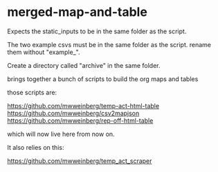 # merged-map-and-table

Expects the static_inputs to be in the same folder as the script.

The two example csvs must be in the same folder as the script. 
rename them without "example_".

Create a directory called "archive" in the same folder.


brings together a bunch of scripts to build the org maps and tables

those scripts are:

https://github.com/mwweinberg/temp-act-html-table
https://github.com/mwweinberg/csv2mapjson
https://github.com/mwweinberg/rep-off-html-table

which will now live here from now on.  

It also relies on this:

https://github.com/mwweinberg/temp_act_scraper

